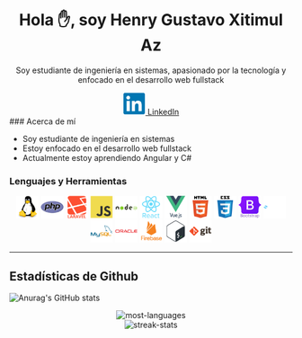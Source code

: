 <div align="center">
    <h1>
        Hola ✋, soy Henry Gustavo Xitimul Az
    </h1>
</div>

<div align="center">
    <p>
       Soy estudiante de ingeniería en sistemas, apasionado por la tecnología y enfocado en el desarrollo web fullstack 
    </p>
</div>
<div align="center">
    <a href="https://www.linkedin.com/in/henry-gustavo-xitimul-az">
    	<img alt="linkedin" src="https://raw.githubusercontent.com/devicons/devicon/1119b9f84c0290e0f0b38982099a2bd027a48bf1/icons/linkedin/linkedin-original.svg" width="40" />
    LinkedIn
    </a>
</div>
### Acerca de mí

* Soy estudiante de ingeniería en sistemas
* Estoy enfocado en el desarrollo web fullstack
* Actualmente estoy aprendiendo Angular y C#

### Lenguajes y Herramientas

<div align="center">
	<img width="40" alt="linux" src="https://raw.githubusercontent.com/devicons/devicon/1119b9f84c0290e0f0b38982099a2bd027a48bf1/icons/linux/linux-original.svg" />
    <img width="40" alt="php" src="https://raw.githubusercontent.com/devicons/devicon/1119b9f84c0290e0f0b38982099a2bd027a48bf1/icons/php/php-original.svg" />
    <img width="40" alt="laravel" src="https://raw.githubusercontent.com/devicons/devicon/1119b9f84c0290e0f0b38982099a2bd027a48bf1/icons/laravel/laravel-plain-wordmark.svg" />
    <img width="40" alt="javascript" src="https://raw.githubusercontent.com/devicons/devicon/1119b9f84c0290e0f0b38982099a2bd027a48bf1/icons/javascript/javascript-original.svg" />
    <img width="40" alt="nodejs" src="https://raw.githubusercontent.com/devicons/devicon/1119b9f84c0290e0f0b38982099a2bd027a48bf1/icons/nodejs/nodejs-original-wordmark.svg" />
    <img width="40" alt="react" src="https://raw.githubusercontent.com/devicons/devicon/1119b9f84c0290e0f0b38982099a2bd027a48bf1/icons/react/react-original-wordmark.svg" />
    <img width="40" alt="vue" src="https://raw.githubusercontent.com/devicons/devicon/1119b9f84c0290e0f0b38982099a2bd027a48bf1/icons/vuejs/vuejs-original-wordmark.svg" />
    <img width="40" alt="html" src="https://raw.githubusercontent.com/devicons/devicon/1119b9f84c0290e0f0b38982099a2bd027a48bf1/icons/html5/html5-original-wordmark.svg" />
    <img width="40" alt="css" src="https://raw.githubusercontent.com/devicons/devicon/1119b9f84c0290e0f0b38982099a2bd027a48bf1/icons/css3/css3-original-wordmark.svg" />
    <img width="40" alt="bootstrap" src="https://raw.githubusercontent.com/devicons/devicon/1119b9f84c0290e0f0b38982099a2bd027a48bf1/icons/bootstrap/bootstrap-original-wordmark.svg" />
    <img width="40" alt="tailwindcss" src="https://raw.githubusercontent.com/devicons/devicon/1119b9f84c0290e0f0b38982099a2bd027a48bf1/icons/tailwindcss/tailwindcss-original-wordmark.svg" />
    <img width="40" alt="mysql" src="https://raw.githubusercontent.com/devicons/devicon/1119b9f84c0290e0f0b38982099a2bd027a48bf1/icons/mysql/mysql-original-wordmark.svg" />
    <img width="40" alt="oracle" src="https://raw.githubusercontent.com/devicons/devicon/1119b9f84c0290e0f0b38982099a2bd027a48bf1/icons/oracle/oracle-original.svg" />
    <img width="40" alt="firebase" src="https://raw.githubusercontent.com/devicons/devicon/1119b9f84c0290e0f0b38982099a2bd027a48bf1/icons/firebase/firebase-plain-wordmark.svg" />
    <img width="40" alt="bash" src="https://raw.githubusercontent.com/devicons/devicon/1119b9f84c0290e0f0b38982099a2bd027a48bf1/icons/bash/bash-original.svg" />
    <img width="40" alt="git" src="https://raw.githubusercontent.com/devicons/devicon/1119b9f84c0290e0f0b38982099a2bd027a48bf1/icons/git/git-original-wordmark.svg" />
</div>






___


## Estadísticas de Github



![Anurag's GitHub stats](https://github-readme-stats.vercel.app/api?username=HenryXAz&show_icons=true&theme=ayu-mirage)



<div align="center">
    <img src="https://github-readme-stats.vercel.app/api/top-langs/?username=HenryXAz&&theme=ayu-mirage" alt="most-languages" />
</div>





<div align="center">
    <img alt="streak-stats" src="https://streak-stats.demolab.com?user=HenryXAz&theme=ayu-mirage" />
</div>

